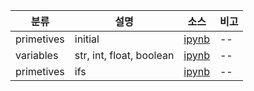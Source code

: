 
|분류 | 설명 | 소스| 비고|
|--| -- |--|--|
|primetives| initial |[ipynb](./codes/10_primetives_initial.ipynb)|--|
|variables| str, int, float, boolean  |[ipynb](./codes/02_variables.ipynb)|--|
|primetives| ifs |[ipynb](./codes/10_primetive_ifs.ipynb)|--|


